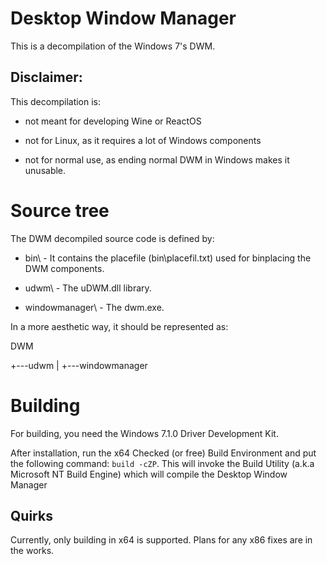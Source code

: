 # Desktop Window Manager
This is a decompilation of the Windows 7's DWM.

## Disclaimer:
This decompilation is:

- not meant for developing Wine or ReactOS

- not for Linux, as it requires a lot of Windows components

- not for normal use, as ending normal DWM in Windows makes it unusable.

# Source tree

The DWM decompiled source code is defined by:

- bin\ - It contains the placefile (bin\placefil.txt) used for binplacing the DWM components.

- udwm\ - The uDWM.dll library.

- windowmanager\ - The dwm.exe.

In a more aesthetic way, it should be represented as:

DWM

+---udwm
|
+---windowmanager

# Building
For building, you need the Windows 7.1.0 Driver Development Kit.

After installation, run the x64 Checked (or free) Build Environment and put the following command: `build -cZP`. This will invoke the Build Utility (a.k.a Microsoft NT Build Engine) which will compile the Desktop Window Manager

## Quirks
Currently, only building in x64 is supported. Plans for any x86 fixes are in the works.
